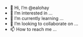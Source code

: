 - 👋 Hi, I’m @ealohay
- 👀 I’m interested in ...
- 🌱 I’m currently learning ...
- 💞️ I’m looking to collaborate on ...
- 📫 How to reach me ...

<!---
ealohay/ealohay is a ✨ special ✨ repository because its `README.md` (this file) appears on your GitHub profile.
You can click the Preview link to take a look at your changes.
--->
